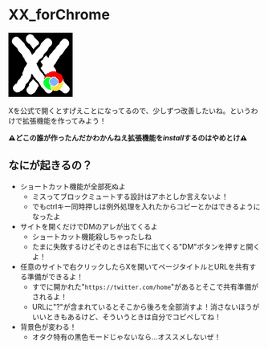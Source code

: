 # XX_forChrome
![拡張機能のアイコンだよ](/icons/icon_128.png "XX_forChrome")

Xを公式で開くとすげえことになってるので、少しずつ改善したいね。というわけで拡張機能を作ってみよう！

<strong>⚠どこの誰が作ったんだかわかんねえ拡張機能を<em>install</em>するのはやめとけ⚠ </strong>

## なにが起きるの？
* ショートカット機能が全部死ぬよ
    * ミスってブロックミュートする設計はアホとしか言えないよ！
    * でもctrlキー同時押しは例外処理を入れたからコピーとかはできるようになったよ
* サイトを開くだけでDMのアレが出てくるよ
    * ショートカット機能殺しちゃったしね
    * たまに失敗するけどそのときは右下に出てくる"DM"ボタンを押すと開くよ！
* 任意のサイトで右クリックしたらXを開いてページタイトルとURLを共有する準備ができるよ！
    * すでに開かれた"`https://twitter.com/home`"があるとそこで共有準備がされるよ！
    * URLに"?"が含まれているとそこから後ろを全部消すよ！消さないほうがいいときもあるけど、そういうときは自分でコピペしてね！
* 背景色が変わる！
    * オタク特有の黒色モードじゃないなら…オススメしないぜ！
